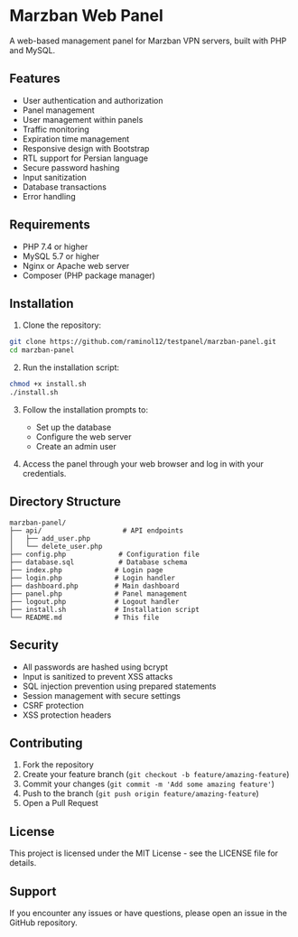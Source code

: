 # Marzban Web Panel

A web-based management panel for Marzban VPN servers, built with PHP and MySQL.

## Features

- User authentication and authorization
- Panel management
- User management within panels
- Traffic monitoring
- Expiration time management
- Responsive design with Bootstrap
- RTL support for Persian language
- Secure password hashing
- Input sanitization
- Database transactions
- Error handling

## Requirements

- PHP 7.4 or higher
- MySQL 5.7 or higher
- Nginx or Apache web server
- Composer (PHP package manager)

## Installation

1. Clone the repository:
```bash
git clone https://github.com/raminol12/testpanel/marzban-panel.git
cd marzban-panel
```

2. Run the installation script:
```bash
chmod +x install.sh
./install.sh
```

3. Follow the installation prompts to:
   - Set up the database
   - Configure the web server
   - Create an admin user

4. Access the panel through your web browser and log in with your credentials.

## Directory Structure

```
marzban-panel/
├── api/                    # API endpoints
│   ├── add_user.php
│   └── delete_user.php
├── config.php             # Configuration file
├── database.sql           # Database schema
├── index.php             # Login page
├── login.php             # Login handler
├── dashboard.php         # Main dashboard
├── panel.php             # Panel management
├── logout.php            # Logout handler
├── install.sh            # Installation script
└── README.md             # This file
```

## Security

- All passwords are hashed using bcrypt
- Input is sanitized to prevent XSS attacks
- SQL injection prevention using prepared statements
- Session management with secure settings
- CSRF protection
- XSS protection headers

## Contributing

1. Fork the repository
2. Create your feature branch (`git checkout -b feature/amazing-feature`)
3. Commit your changes (`git commit -m 'Add some amazing feature'`)
4. Push to the branch (`git push origin feature/amazing-feature`)
5. Open a Pull Request

## License

This project is licensed under the MIT License - see the LICENSE file for details.

## Support

If you encounter any issues or have questions, please open an issue in the GitHub repository. 
